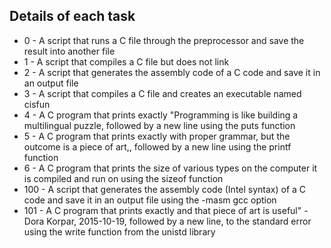 ## Details of each task
* 0 - A script that runs a C file through the preprocessor and save the result into another file
* 1 - A script that compiles a C file but does not link
* 2 - A script that generates the assembly code of a C code and save it in an output file
* 3 - A script that compiles a C file and creates an executable named cisfun
* 4 - A C program that prints exactly "Programming is like building a multilingual puzzle, followed by a new line using the puts function
* 5 - A C program that prints exactly with proper grammar, but the outcome is a piece of art,, followed by a new line using the printf function
* 6 - A C program that prints the size of various types on the computer it is compiled and run on using the sizeof function
* 100 - A script that generates the assembly code (Intel syntax) of a C code and save it in an output file using the -masm gcc option
* 101 - A C program that prints exactly and that piece of art is useful" - Dora Korpar, 2015-10-19, followed by a new line, to the standard error using the write function from the unistd library
